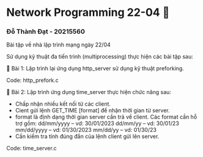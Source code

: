 # Network Programming 22-04 🍖
### Đỗ Thành Đạt - 20215560
Bài tập về nhà lập trình mạng ngày 22/04

Sử dụng kỹ thuật đa tiến trình (multiprocessing) thực hiện các bài tập sau:

🥩 Bài 1: Lập trình lại ứng dụng http_server sử dụng kỹ thuật preforking.

Code: http_prefork.c

🥐 Bài 2: Lập trình ứng dụng time_server thực hiện chức năng sau:
+ Chấp nhận nhiều kết nối từ các client.
+ Cient gửi lệnh GET_TIME [format] để nhận thời gian từ server.
+ format là định dạng thời gian server cần trả về client. Các format cần hỗ trợ gồm:
    dd/mm/yyyy – vd: 30/01/2023
    dd/mm/yy – vd: 30/01/23
    mm/dd/yyyy – vd: 01/30/2023
    mm/dd/yy – vd: 01/30/23
+ Cần kiểm tra tính đúng đắn của lệnh client gửi lên server.

Code: time_server.c
